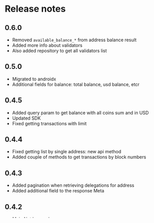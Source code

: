 # Release notes

## 0.6.0
 - Removed `available_balance_*` from address balance result
 - Added more info about validators
 - Also added repository to get all validators list

## 0.5.0
 - Migrated to androidx
 - Additional fields for balance: total balance, usd balance, etcr

## 0.4.5
 - Added query param to get balance with all coins sum and in USD
 - Updated SDK
 - Fixed getting transactions with limit

## 0.4.4
 - Fixed getting list by single address: new api method
 - Added couple of methods to get transactions by block numbers

## 0.4.3
 - Added pagination when retrieving delegations for address
 - Added additional field to the response Meta
 
## 0.4.2
 - Main Net base urls

## 0.4.1
 - Updated core library
 - Fixed incorrect deserialization of the Redeem Check transaction
    
## 0.4.0
 - BREAKING CHANGES:
    - This version is FULLY incompatible with previously
    - New explorer api, much methods moved to Gate repositories
    - Updated tests

## 0.3.1
 - Added temporary "Gate" repository to get min gas price directly from gate. Soon it will be separated sdk.

## 0.3.0
 - Repositories tests
 - Android-less code

## 0.2.9
 - BREAKING:
    - BCExplorerResult instead of ExpResult for those methods what are getting balance  

## 0.2.8
 - BREAKING:
   - new code type in error result, was enum, now it's a integer
 - New transaction types
 - Updated SDK versions
 - Added additional fields to coin info result

## 0.2.7
 - Updated blockchain SDK dependency with new fields

## 0.2.6
 - Added error and code to base response object

## 0.2.5
 - Updated core and blockchain libraries

## 0.2.4
 - added network id config
 - Reduced android dependencies usage
 - added ability to set custom explorer api url

## 0.2.3
 - added proxy methods for blockchain node through the Explorer:
    - send transaction
    - calculate transaction fee by transaction hash
    - coin exchange currency (sell/buy)
    - counting transactions by address to get **nonce**

## 0.2.2
 - package dependencies fix

## 0.2.1
 - updated core sdk to creating private key from mnemonic phrase directly

## 0.2.0
 - **breaking changes**:
   - all **"unbound"** transaction strings, objects and constants renamed to **"unbond"**
   - `TxDelegateResult` and `TxUnboundResult` now combined to single class: `TxDelegateUnbondResult` as they have single data model in explorer.
   - removed fields `from` from `Tx[*]Result`, use `HistoryTransaction#from`
   - renamed fields `pubKey` to `publicKey`
   - removed `amount` from `TxConvertCoinResult`, use `TxConvertCoinResult#getValueToBuy` and `TxConvertCoinResult#getValueToSell`
 - added more getters to models
 - deprecated methods `ExplorerAddressEndpoint#getBalanceChannel` and `ExplorerAddressRepository#getBalanceChannel`,
 use instead `ExplorerSettingsEndpoint#getBalanceChannel` and `ExplorerSettingsRepository#getBalanceChannel`.

## 0.1.3
 - added unspecified transactions data for type: unbound, redeem check and delegate

## 0.1.2
 - added list and searching coin method and repository. [Ref](https://testnet.explorer.minter.network/help/index.html#operations-Coins-get_api_v1_coins)
 - sdk versions now no more synchronized

## 0.1.1
 - change base frontend url for testnet environment
 - more javadocs
 - readme additions
 - `TxConvertCoinResult` now have 2 additional fields: **value_to_buy** and **value_to_sell**
 - limit items per page in `ExplorerTransactionsRepository` repository